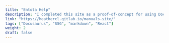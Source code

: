 ```yaml
---
title: "Entota Help"
description: "I completed this site as a proof-of-concept for using Docusaurus for our documentation project at my position at BackOffice Associates (now Syniti). While it was fairly easy to set up and looks nice, Docusaurus did not provide for all of the functionality we required so we did not end up using it. I really enjoyed putting it together and knew enough about React to adjust the UI to fit our needs. Through this project I learned how to use GitLab's CI and wrote a script for the .gitlab-ci.yml file since GitLab did not have a sample Docusaurus project yet. Afterwards, I submitted a sample Docusaurus project for them to add to their sample projects. I also learned how to set up the search functionality through DocSearch for free."
link: "https://heathercl.gitlab.io/manuals-site/"
tags: ["Docusaurus", "SSG", "markdown", "React"]
weight: 2
draft: false
---
```

